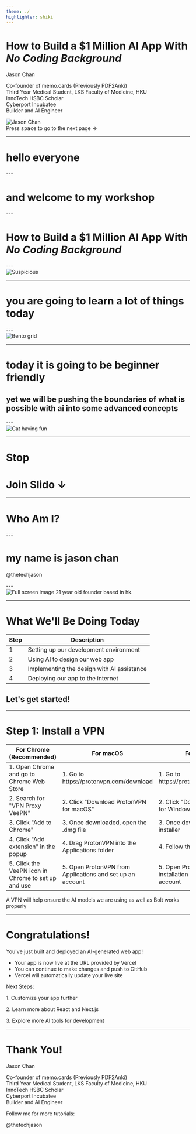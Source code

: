 ```yaml
---
theme: ./
highlighter: shiki
---
```


<div class="relative z-10">
    <h1>How to Build a <span class="gradient-text">$1 Million AI App</span> With <span class="orange-gradient-text"> <em>No Coding Background</em></span></h1>
</div>

<div class="qr-code"></div>
<div class="flex items-center justify-between relative z-10">
  <div class="flex-1">
    <p class="font-bold">Jason Chan</p>
    <p>Co-founder of memo.cards (Previously PDF2Anki)<br />Third Year Medical Student, LKS Faculty of Medicine, HKU<br />InnoTech HSBC Scholar<br />Cyberport Incubatee<br />Builder and AI Engineer</p>
  </div>
  <img src="/avatar.png" alt="Jason Chan" class="w-36 h-36 rounded-full ml-4">
</div>

<div class=" relative z-10">
  Press <KBD>space</KBD> to go to the next page ->
</div>

<div class="w-[800px] h-[800px] mx-auto absolute top-0 left-0 right-0 z-0">
  <Globe />
</div>

<Counter />

<div class="absolute bottom-0 right-0 ">
<FlappyBirdHome />
</div>

---

<div class="center-xy">
  <h1 class="text-8xl text-center ">hello everyone</h1>
</div>
---

<div class="center-xy">
  <h1 class=" text-8xl text-center">and welcome to my workshop</h1>
</div>
---

<div class="center-xy text-center">
   <h1>How to Build a <span class="gradient-text">$1 Million AI App</span> With <span class="orange-gradient-text"> <em>No Coding Background</em></span></h1>
</div>
---

<div class="w-full h-full">
  <img src="/sus.webp"  alt="Suspicious" class="h-full w-full object-cover" />
</div>

---

<div class="center-xy text-center">
   <h1>you are going to learn <span class="gradient-text">a lot of things</span> today</h1>
</div>
---

<div class="w-full h-full flex items-center justify-center mt-10">
  <img src="/bento.png" alt="Bento grid" class="w-full h-auto object-cover rounded-xl" />
</div>

---

<div class="center-xy text-center">
   <h1>today it is going to be <span class="gradient-text">beginner</span> friendly</h1>
   <h2>yet we will be pushing the boundaries of what is possible with ai into some advanced concepts</h2>
</div>
---

<div class="w-full h-full flex items-center justify-center">
  <img src="/cat.gif" alt="Cat having fun" class="w-full h-auto object-cover rounded-xl" />
</div>

---

<div class="justify-center">
  <h1 class="text-8xl text-right text-red-500">Stop</h1>
  <h1 class="text-right">Join Slido ↓</h1>
</div>

<div class="absolute top-0 left-0 ">
<FlappyBird />
</div>
<Counter />

---

<div class="center-xy">
  <h1 class="gradient-text text-10xl text-center ">Who Am I?</h1>
</div>
---

<div class="center-xy">
  <h1 class="text-8xl text-center ">my name is <span class="gradient-text">jason chan</span></h1>
  <p class="text-center text-gray-500">@thetechjason</p>
</div>
---

<div class="">
  <img src="/handstand.jpg"  alt="Full screen image" class="w-full h-full object-cover" />
  21 year old founder based in hk.
</div>

---

# What We'll Be Doing Today

| Step | Description                                |
| ---- | ------------------------------------------ |
| 1    | Setting up our development environment     |
| 2    | Using AI to design our web app             |
| 3    | Implementing the design with AI assistance |
| 4    | Deploying our app to the internet          |

<h2 class="mt-3 font-bold">Let's get started!</h2>

---

# Step 1: Install a VPN

| For Chrome **(Recommended)**                        | For macOS                                                 | For Windows                                                |
| --------------------------------------------------- | --------------------------------------------------------- | ---------------------------------------------------------- |
| 1. Open Chrome and go to Chrome Web Store           | 1. Go to https://protonvpn.com/download                   | 1. Go to https://protonvpn.com/download                    |
| 2. Search for "VPN Proxy VeePN"                     | 2. Click "Download ProtonVPN for macOS"                   | 2. Click "Download ProtonVPN for Windows"                  |
| 3. Click "Add to Chrome"                            | 3. Once downloaded, open the .dmg file                    | 3. Once downloaded, run the installer                      |
| 4. Click "Add extension" in the popup               | 4. Drag ProtonVPN into the Applications folder            | 4. Follow the installation wizard                          |
| 5. Click the VeePN icon in Chrome to set up and use | 5. Open ProtonVPN from Applications and set up an account | 5. Open ProtonVPN after installation and set up an account |

<Note>A VPN will help ensure the AI models we are using as well as Bolt works properly</Note>

---

# Congratulations!

You've just built and deployed an AI-generated web app!

-   Your app is now live at the URL provided by Vercel
-   You can continue to make changes and push to GitHub
-   Vercel will automatically update your live site

<div class="pt-6">
  <p class="font-bold">Next Steps:</p>
  <p>1. Customize your app further</p>
  <p>2. Learn more about React and Next.js</p>
  <p>3. Explore more AI tools for development</p>
</div>

---

# Thank You!

<div class="">
  <p class="font-bold">Jason Chan</p>
  <p>Co-founder of memo.cards (Previously PDF2Anki)<br />Third Year Medical Student, LKS Faculty of Medicine, HKU<br />InnoTech HSBC Scholar<br />Cyberport Incubatee<br />Builder and AI Engineer</p>
</div>

<div class="pt-6">
  <p>Follow me for more tutorials:</p>
  <p>@thetechjason</p>
</div>

<div class="qr-code"></div>
